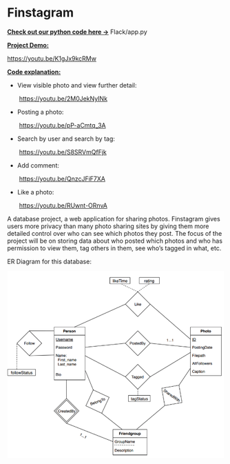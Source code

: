 # Finstagram
<u>**Check out our python code here ->**</u> Flack/app.py

<u>**Project Demo:**</u>

https://youtu.be/K1gJx9kcRMw

**<u>Code explanation:</u>**

- View visible photo and view further detail:

  ​	https://youtu.be/2M0JekNyINk

- Posting a photo:

  ​	https://youtu.be/pP-aCmtq_3A

- Search by user and search by tag:

  ​	https://youtu.be/S8SRVmQfFjk
  
- Add comment:

  ​ https://youtu.be/QnzcJFiF7XA
  
- Like a photo:

  ​ https://youtu.be/RUwnt-ORnvA


A database project, a web application for sharing photos. Finstagram gives users more privacy than many photo sharing sites by giving them more detailed control over who can see which photos they post. The focus of the project will be on storing data about who posted which photos and who has permission to view them, tag others in them, see who’s tagged in what, etc.

ER Diagram for this database:

![ER_diagram](/ER_diagram.png)
